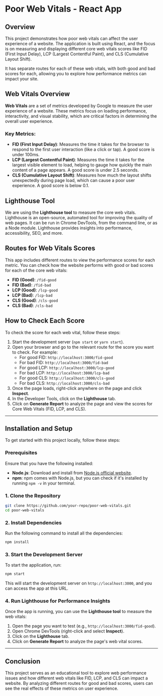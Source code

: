 
# Poor Web Vitals - React App

## Overview
This project demonstrates how poor web vitals can affect the user experience of a website. The application is built using React, and the focus is on measuring and displaying different core web vitals scores like FID (First Input Delay), LCP (Largest Contentful Paint), and CLS (Cumulative Layout Shift).

It has separate routes for each of these web vitals, with both good and bad scores for each, allowing you to explore how performance metrics can impact your site.

## Web Vitals Overview

**Web Vitals** are a set of metrics developed by Google to measure the user experience of a website. These metrics focus on loading performance, interactivity, and visual stability, which are critical factors in determining the overall user experience.

### Key Metrics:
- **FID (First Input Delay)**: Measures the time it takes for the browser to respond to the first user interaction (like a click or tap). A good score is under 100ms.
- **LCP (Largest Contentful Paint)**: Measures the time it takes for the largest visible element to load, helping to gauge how quickly the main content of a page appears. A good score is under 2.5 seconds.
- **CLS (Cumulative Layout Shift)**: Measures how much the layout shifts unexpectedly during page load, which can cause a poor user experience. A good score is below 0.1.

## Lighthouse Tool

We are using the **Lighthouse tool** to measure the core web vitals. Lighthouse is an open-source, automated tool for improving the quality of web pages. It can be run in Chrome DevTools, from the command line, or as a Node module. Lighthouse provides insights into performance, accessibility, SEO, and more.

## Routes for Web Vitals Scores

This app includes different routes to view the performance scores for each metric. You can check how the website performs with good or bad scores for each of the core web vitals:

- **FID (Good)**: `/fid-good`
- **FID (Bad)**: `/fid-bad`
- **LCP (Good)**: `/lcp-good`
- **LCP (Bad)**: `/lcp-bad`
- **CLS (Good)**: `/cls-good`
- **CLS (Bad)**: `/cls-bad`

## How to Check Each Score

To check the score for each web vital, follow these steps:

1. Start the development server (`npm start` or `yarn start`).
2. Open your browser and go to the relevant route for the score you want to check. For example:
   - For good FID: `http://localhost:3000/fid-good`
   - For bad FID: `http://localhost:3000/fid-bad`
   - For good LCP: `http://localhost:3000/lcp-good`
   - For bad LCP: `http://localhost:3000/lcp-bad`
   - For good CLS: `http://localhost:3000/cls-good`
   - For bad CLS: `http://localhost:3000/cls-bad`
3. Once the page loads, right-click anywhere on the page and click **Inspect**.
4. In the Developer Tools, click on the **Lighthouse** tab.
5. Click on **Generate Report** to analyze the page and view the scores for Core Web Vitals (FID, LCP, and CLS).

---

## Installation and Setup

To get started with this project locally, follow these steps:

### Prerequisites
Ensure that you have the following installed:
- **Node.js**: Download and install from [Node.js official website](https://nodejs.org/).
- **npm**: npm comes with Node.js, but you can check if it's installed by running `npm -v` in your terminal.

### 1. Clone the Repository

```bash
git clone https://github.com/your-repo/poor-web-vitals.git
cd poor-web-vitals
```

### 2. Install Dependencies

Run the following command to install all the dependencies:

```bash
npm install
```

### 3. Start the Development Server

To start the application, run:

```bash
npm start
```

This will start the development server on `http://localhost:3000`, and you can access the app at this URL.

### 4. Run Lighthouse for Performance Insights

Once the app is running, you can use the **Lighthouse tool** to measure the web vitals:

1. Open the page you want to test (e.g., `http://localhost:3000/fid-good`).
2. Open Chrome DevTools (right-click and select **Inspect**).
3. Click on the **Lighthouse** tab.
4. Click on **Generate Report** to analyze the page's web vital scores.

---

## Conclusion

This project serves as an educational tool to explore web performance issues and how different web vitals like FID, LCP, and CLS can impact a website. By analyzing different routes for good and bad scores, users can see the real effects of these metrics on user experience.

